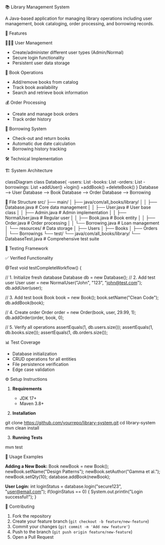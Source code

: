 📚 Library Management System

A Java-based application for managing library operations including user management, book cataloging, order processing, and borrowing records.

🚀 Features

🧑‍🤝‍🧑 User Management
- Create/administer different user types (Admin/Normal)
- Secure login functionality
- Persistent user data storage

📖 Book Operations
- Add/remove books from catalog
- Track book availability
- Search and retrieve book information

💰 Order Processing
- Create and manage book orders
- Track order history

🔄 Borrowing System
- Check-out and return books
- Automatic due date calculation
- Borrowing history tracking

🛠️ Technical Implementation

🏗️ System Architecture

classDiagram
class Database{
-users: List<User>
-books: List<Book>
-orders: List<Order>
-borrowings: List<Borrowing>
+addUser()
+login()
+addBook()
+deleteBook()
}
Database --> User
Database --> Book
Database --> Order
Database --> Borrowing


📂 File Structure
src/
├── main/
│ ├── java/com/all_books/library/
│ │ ├── Database.java # Core data management
│ │ ├── User.java # User base class
│ │ ├── Admin.java # Admin implementation
│ │ ├── NormalUser.java # Regular user
│ │ ├── Book.java # Book entity
│ │ ├── Order.java # Order processing
│ │ └── Borrowing.java # Loan management
│ └── resources/ # Data storage
│ ├── Users
│ ├── Books
│ ├── Orders
│ └── Borrowings
└── test/
└── java/com/all_books/library/
└── DatabaseTest.java # Comprehensive test suite


🧪 Testing Framework

✅ Verified Functionality

@Test
void testCompleteWorkflow() {

// 1. Initialize fresh database
Database db = new Database();
// 2. Add test user
User user = new NormalUser("John", "123", "john@test.com");
db.addUser(user);

// 3. Add test book
Book book = new Book();
book.setName("Clean Code");
db.addBook(book);

// 4. Create order
Order order = new Order(book, user, 29.99, 1);
db.addOrder(order, book, 0);

// 5. Verify all operations
assertEquals(1, db.users.size());
assertEquals(1, db.books.size());
assertEquals(1, db.orders.size());


📊 Test Coverage
- Database initialization
- CRUD operations for all entities
- File persistence verification
- Edge case validation

⚙️ Setup Instructions

1. **Requirements**
   - JDK 17+
   - Maven 3.8+

2. **Installation**

git clone https://github.com/yourrepo/library-system.git
cd library-system
mvn clean install

3. **Running Tests**

mvn test

📝 Usage Examples

**Adding a New Book:**
Book newBook = new Book();
newBook.setName("Design Patterns");
newBook.setAuthor("Gamma et al.");
newBook.setQty(10);
database.addBook(newBook);


**User Login:**
int loginStatus = database.login("secure123", "user@email.com");
if(loginStatus == 0) {
System.out.println("Login successful!");
}


🤝 Contributing

1. Fork the repository
2. Create your feature branch (`git checkout -b feature/new-feature`)
3. Commit your changes (`git commit -m 'Add new feature'`)
4. Push to the branch (`git push origin feature/new-feature`)
5. Open a Pull Request
